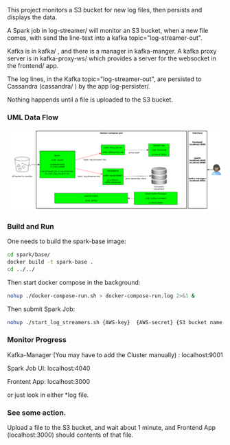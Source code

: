 This project monitors a S3 bucket for new log files, then persists and displays the data.

A Spark job in log-streamer/ will monitor an S3 bucket, when a new file comes, with send the line-text into a kafka topic="log-streamer-out".  

Kafka is in kafka/ , and there is a manager in kafka-manger.  A kafka proxy server is in kafka-proxy-ws/ which provides a server for the websocket in the frontend/ app.  

The log lines, in the Kafka topic="log-streamer-out", are persisted to Cassandra (cassandra/ ) by the app log-persister/.

Nothing happends until a file is uploaded to the S3 bucket.  

### UML Data Flow
![alt text](https://github.com/jpizagno/s3-spark-kafka-cassandra-react/blob/master/UML/uml.png?raw=true)


### Build and Run
One needs to build the spark-base image:

```bash
cd spark/base/
docker build -t spark-base .
cd ../../
```

Then start docker compose in the background:
```bash
nohup ./docker-compose-run.sh > docker-compose-run.log 2>&1 &
```

Then submit Spark Job:
```bash
nohup ./start_log_streamers.sh {AWS-key}  {AWS-secret} {S3 bucket name like: s3a://huginns-news-logs/} > start_log_streamers.log 2>&1 &
```

### Monitor Progress

Kafka-Manager  (You may have to add the Cluster manually) :
localhost:9001

Spark Job UI:
localhost:4040

Frontent App:
localhost:3000

or just look in either *log file.   

### See some action.
Upload a file to the S3 bucket, and wait about 1 minute, and Frontend App (localhost:3000) should contents of that file.
